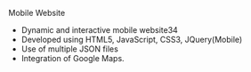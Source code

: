  Mobile Website

*	Dynamic and interactive mobile website34
*	Developed using HTML5, JavaScript, CSS3, JQuery(Mobile)
* Use of multiple JSON files
*	Integration of Google Maps.
